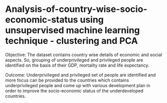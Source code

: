# Analysis-of-country-wise-socio-economic-status using unsupervised machine learning technique - clustering and PCA

Objective: The dataset contains country wise details of economic and social aspects. So, grouping of underprivileged and privileged people are identified on the basis 
of their GDP, mortality rate and life expectancy.

Outcome: Underprivileged and privileged set of people are identified and more focus can be provided to the countries which contains underprivileged people and come up with 
various development plan in order to improve the socio-economic status of the underdeveloped countries.

